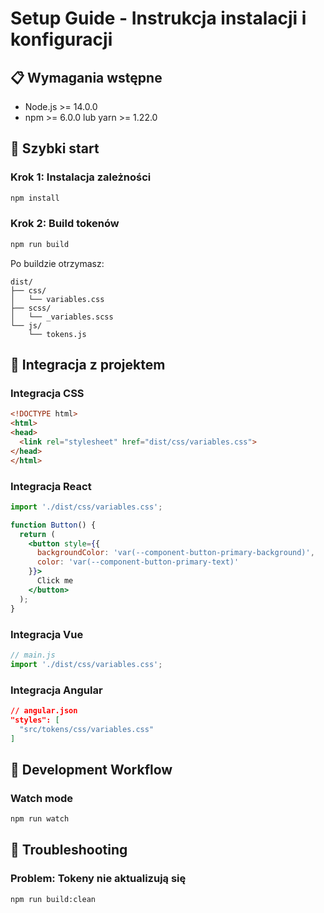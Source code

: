# Setup Guide - Instrukcja instalacji i konfiguracji

## 📋 Wymagania wstępne

- Node.js >= 14.0.0
- npm >= 6.0.0 lub yarn >= 1.22.0

## 🚀 Szybki start

### Krok 1: Instalacja zależności

```bash
npm install
```

### Krok 2: Build tokenów

```bash
npm run build
```

Po buildzie otrzymasz:
```
dist/
├── css/
│   └── variables.css
├── scss/
│   └── _variables.scss
└── js/
    └── tokens.js
```

## 🔧 Integracja z projektem

### Integracja CSS

```html
<!DOCTYPE html>
<html>
<head>
  <link rel="stylesheet" href="dist/css/variables.css">
</head>
</html>
```

### Integracja React

```jsx
import './dist/css/variables.css';

function Button() {
  return (
    <button style={{
      backgroundColor: 'var(--component-button-primary-background)',
      color: 'var(--component-button-primary-text)'
    }}>
      Click me
    </button>
  );
}
```

### Integracja Vue

```javascript
// main.js
import './dist/css/variables.css';
```

### Integracja Angular

```json
// angular.json
"styles": [
  "src/tokens/css/variables.css"
]
```

## 🔄 Development Workflow

### Watch mode

```bash
npm run watch
```

## 🚨 Troubleshooting

### Problem: Tokeny nie aktualizują się

```bash
npm run build:clean
```
